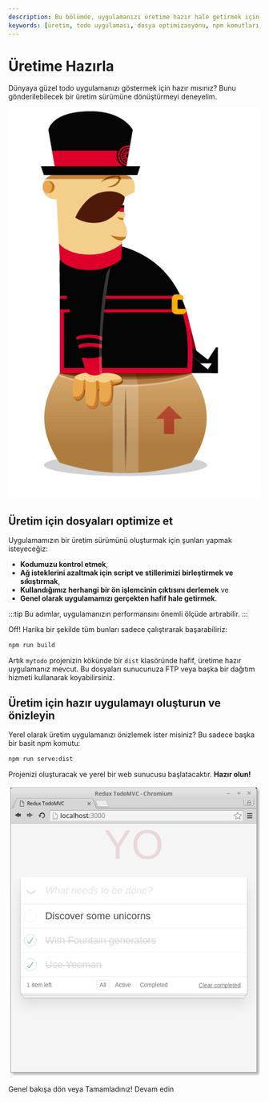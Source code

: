 ```yaml
---
description: Bu bölümde, uygulamanızı üretime hazır hale getirmek için gerekli adımları öğreneceksiniz. Optimize edilmiş dosyalar ile sunumunuzu etkili bir şekilde gerçekleştirin.
keywords: [üretim, todo uygulaması, dosya optimizasyonu, npm komutları, web sunucusu]
---
```


# Üretime Hazırla

Dünyaya güzel todo uygulamanızı göstermek için hazır mısınız? Bunu gönderilebilecek bir üretim sürümüne dönüştürmeyi deneyelim.


  ![](../../images/cikti/yeoman/assets/img/yeoman-009.png)


## Üretim için dosyaları optimize et

Uygulamamızın bir üretim sürümünü oluşturmak için şunları yapmak isteyeceğiz:

* **Kodumuzu kontrol etmek**,
* **Ağ isteklerini azaltmak için script ve stillerimizi birleştirmek ve sıkıştırmak**,
* **Kullandığımız herhangi bir ön işlemcinin çıktısını derlemek** ve
* **Genel olarak uygulamamızı gerçekten hafif hale getirmek**.

:::tip
Bu adımlar, uygulamanızın performansını önemli ölçüde artırabilir.
:::

Off! Harika bir şekilde tüm bunları sadece çalıştırarak başarabiliriz:

```sh
npm run build
```

Artık `mytodo` projenizin kökünde bir `dist` klasöründe hafif, üretime hazır uygulamanız mevcut. Bu dosyaları sunucunuza FTP veya başka bir dağıtım hizmeti kullanarak koyabilirsiniz.

## Üretim için hazır uygulamayı oluşturun ve önizleyin

Yerel olarak üretim uygulamanızı önizlemek ister misiniz? Bu sadece başka bir basit npm komutu:

```sh
npm run serve:dist
```

Projenizi oluşturacak ve yerel bir web sunucusu başlatacaktır. **Hazır olun!**

![](../../images/cikti/yeoman/assets/img/codelab/08_serve_dist.png)


 Genel bakışa dön
  veya
  Tamamladınız! Devam edin 
